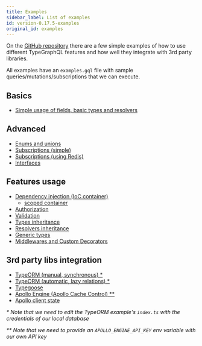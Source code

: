 ```yaml
---
title: Examples
sidebar_label: List of examples
id: version-0.17.5-examples
original_id: examples
---
```


On the [GitHub repository](https://github.com/19majkel94/type-graphql) there are a few simple examples of how to use different TypeGraphQL features and how well they integrate with 3rd party libraries.

All examples have an `examples.gql` file with sample queries/mutations/subscriptions that we can execute.

## Basics

- [Simple usage of fields, basic types and resolvers](https://github.com/19majkel94/type-graphql/tree/v0.17.5/examples/simple-usage)

## Advanced

- [Enums and unions](https://github.com/19majkel94/type-graphql/tree/v0.17.5/examples/enums-and-unions)
- [Subscriptions (simple)](https://github.com/19majkel94/type-graphql/tree/v0.17.5/examples/simple-subscriptions)
- [Subscriptions (using Redis)](https://github.com/19majkel94/type-graphql/tree/v0.17.5/examples/redis-subscriptions)
- [Interfaces](https://github.com/19majkel94/type-graphql/tree/v0.17.5/examples/interfaces-inheritance)

## Features usage

- [Dependency injection (IoC container)](https://github.com/19majkel94/type-graphql/tree/v0.17.5/examples/using-container)
  - [scoped container](https://github.com/19majkel94/type-graphql/tree/v0.17.5/examples/using-scoped-container)
- [Authorization](https://github.com/19majkel94/type-graphql/tree/v0.17.5/examples/authorization)
- [Validation](https://github.com/19majkel94/type-graphql/tree/v0.17.5/examples/automatic-validation)
- [Types inheritance](https://github.com/19majkel94/type-graphql/tree/v0.17.5/examples/interfaces-inheritance)
- [Resolvers inheritance](https://github.com/19majkel94/type-graphql/tree/v0.17.5/examples/resolvers-inheritance)
- [Generic types](https://github.com/19majkel94/type-graphql/tree/v0.17.5/examples/generic-types)
- [Middlewares and Custom Decorators](https://github.com/19majkel94/type-graphql/tree/v0.17.5/examples/middlewares-custom-decorators)

## 3rd party libs integration

- [TypeORM (manual, synchronous) \*](https://github.com/19majkel94/type-graphql/tree/v0.17.5/examples/typeorm-basic-usage)
- [TypeORM (automatic, lazy relations) \*](https://github.com/19majkel94/type-graphql/tree/v0.17.5/examples/typeorm-lazy-relations)
- [Typegoose](https://github.com/19majkel94/type-graphql/tree/v0.17.5/examples/typegoose)
- [Apollo Engine (Apollo Cache Control) \*\*](https://github.com/19majkel94/type-graphql/tree/v0.17.5/examples/apollo-engine)
- [Apollo client state](https://github.com/19majkel94/type-graphql/tree/v0.17.5/examples/apollo-client)

_\* Note that we need to edit the TypeORM example's `index.ts` with the credentials of our local database_

_\*\* Note that we need to provide an `APOLLO_ENGINE_API_KEY` env variable with our own API key_
